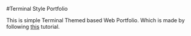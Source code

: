 #Terminal Style Portfolio

This is simple Terminal Themed based Web Portfolio. Which is made by following [this](https://anirudhpanda.hashnode.dev/terminal-themed-portfolio) tutorial.
